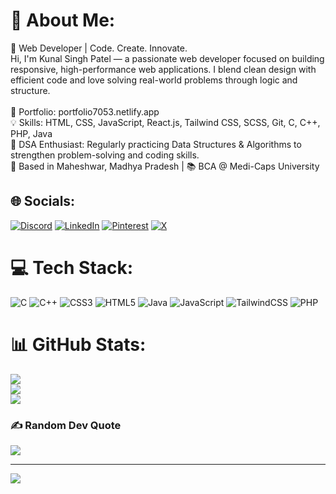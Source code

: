 # 💫 About Me:
🚀 Web Developer | Code. Create. Innovate.<br>Hi, I'm Kunal Singh Patel — a passionate web developer focused on building responsive, high-performance web applications. I blend clean design with efficient code and love solving real-world problems through logic and structure.<br><br>🔗 Portfolio: portfolio7053.netlify.app<br>💡 Skills: HTML, CSS, JavaScript, React.js, Tailwind CSS, SCSS, Git, C, C++, PHP, Java<br>🧠 DSA Enthusiast: Regularly practicing Data Structures & Algorithms to strengthen problem-solving and coding skills.<br>📍 Based in Maheshwar, Madhya Pradesh | 📚 BCA @ Medi-Caps University


## 🌐 Socials:
[![Discord](https://img.shields.io/badge/Discord-%237289DA.svg?logo=discord&logoColor=white)](https://discord.gg/https://discord.com/channels/@me) [![LinkedIn](https://img.shields.io/badge/LinkedIn-%230077B5.svg?logo=linkedin&logoColor=white)](https://linkedin.com/in/https://www.linkedin.com/feed/) [![Pinterest](https://img.shields.io/badge/Pinterest-%23E60023.svg?logo=Pinterest&logoColor=white)](https://pinterest.com/https://in.pinterest.com/) [![X](https://img.shields.io/badge/X-black.svg?logo=X&logoColor=white)](https://x.com/https://x.com/home) 

# 💻 Tech Stack:
![C](https://img.shields.io/badge/c-%2300599C.svg?style=for-the-badge&logo=c&logoColor=white) ![C++](https://img.shields.io/badge/c++-%2300599C.svg?style=for-the-badge&logo=c%2B%2B&logoColor=white) ![CSS3](https://img.shields.io/badge/css3-%231572B6.svg?style=for-the-badge&logo=css3&logoColor=white) ![HTML5](https://img.shields.io/badge/html5-%23E34F26.svg?style=for-the-badge&logo=html5&logoColor=white) ![Java](https://img.shields.io/badge/java-%23ED8B00.svg?style=for-the-badge&logo=openjdk&logoColor=white) ![JavaScript](https://img.shields.io/badge/javascript-%23323330.svg?style=for-the-badge&logo=javascript&logoColor=%23F7DF1E) ![TailwindCSS](https://img.shields.io/badge/tailwindcss-%2338B2AC.svg?style=for-the-badge&logo=tailwind-css&logoColor=white) ![PHP](https://img.shields.io/badge/php-%23777BB4.svg?style=for-the-badge&logo=php&logoColor=white)
# 📊 GitHub Stats:
![](https://github-readme-stats.vercel.app/api?username=kunalsingh7053&theme=dark&hide_border=false&include_all_commits=false&count_private=false)<br/>
![](https://nirzak-streak-stats.vercel.app/?user=kunalsingh7053&theme=dark&hide_border=false)<br/>
![](https://github-readme-stats.vercel.app/api/top-langs/?username=kunalsingh7053&theme=dark&hide_border=false&include_all_commits=false&count_private=false&layout=compact)

### ✍️ Random Dev Quote
![](https://quotes-github-readme.vercel.app/api?type=horizontal&theme=radical)

---
[![](https://visitcount.itsvg.in/api?id=kunalsingh7053&icon=0&color=0)](https://visitcount.itsvg.in)

<!-- Proudly created with GPRM ( https://gprm.itsvg.in ) -->

